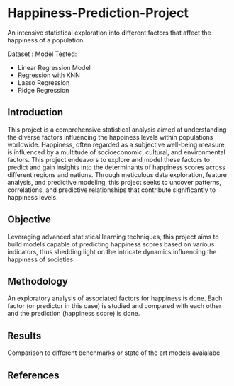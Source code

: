 # Happiness-Prediction-Project
An intensive statistical exploration into different factors that affect the happiness of a population.

Dataset : 
Model Tested:
  * Linear Regression Model
  * Regression with KNN
  * Lasso Regression
  * Ridge Regression

## Introduction
This project is a comprehensive statistical analysis aimed at understanding the diverse factors influencing the happiness levels within populations worldwide. 
Happiness, often regarded as a subjective well-being measure, is influenced by a multitude of socioeconomic, cultural, and environmental factors. This project endeavors to explore and model these factors to predict and gain insights into the determinants of happiness scores across different regions and nations. Through meticulous data exploration, feature analysis, and predictive modeling, this project seeks to uncover patterns, correlations, and predictive relationships that contribute significantly to happiness levels. 

## Objective
Leveraging advanced statistical learning techniques, this project aims to build models capable of predicting happiness scores based on various indicators, thus shedding light on the intricate dynamics influencing the happiness of societies.

## Methodology
An exploratory analysis of associated factors for happiness is done. Each factor (or predictor in this case) is studied and compared with each other and the prediction (happiness score) is done. 

## Results
Comparison to different benchmarks or state of the art models avaialabe

## References
